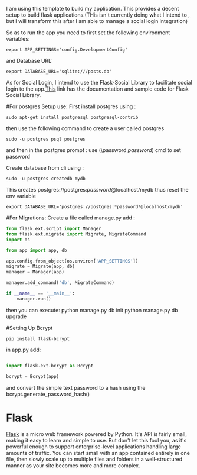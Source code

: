 I am using this template to build my application. This provides a decent setup to build flask applications.(THis isn't currently doing what I intend to , but I will transform this after I am able to manage a social login integration)

So as to run the app you need to first set the following environment variables:
```shell
export APP_SETTINGS='config.DevelopmentConfig'
```
and Database URL:
```shell
export DATABASE_URL='sqlite:///posts.db'
```
As for Social Login, I intend to use the Flask-Social Library to facilitate social login to the app.[This](https://github.com/mattupstate/flask-social) link has the documentation and sample code for Flask Social Library.

#For postgres Setup use:
First install postgres using :
```shell
sudo apt-get install postgresql postgresql-contrib
```
then use the following command to create a user called postgres
```shell
sudo -u postgres psql postgres
```
and then in the postgres prompt :
use (\password  *password*) cmd to set password

Create database from cli using :
```shell
sudo -u postgres createdb mydb
```
This creates postgres://postgres:*password*@localhost/mydb
thus reset the env variable 
```shell
export DATABASE_URL='postgres://postgres:*password*@localhost/mydb' 
```

#For Migrations:
Create a file called manage.py
add :
```python
from flask.ext.script import Manager
from flask.ext.migrate import Migrate, MigrateCommand
import os

from app import app, db

app.config.from_object(os.environ['APP_SETTINGS'])
migrate = Migrate(app, db)
manager = Manager(app)

manager.add_command('db', MigrateCommand)

if __name__ == '__main__':
	manager.run()
```


then you can execute:
python manage.py db init
python manage.py db upgrade

#Setting Up Bcrypt
```shell
pip install flask-bcrypt
```
in app.py add:
```python

import flask.ext.bcrypt as Bcrypt

bcrypt = Bcrypt(app)
```

and convert the simple text password to a hash using the bcrypt.generate_password_hash()



# Flask

[Flask](http://flask.pocoo.org/) is a micro web framework powered by Python. It's API is fairly small, making it easy to learn and simple to use. But don't let this fool you, as it's powerful enough to support enterprise-level applications handling large amounts of traffic. You can start small with an app contained entirely in one file, then slowly scale up to multiple files and folders in a well-structured manner as your site becomes more and more complex.


